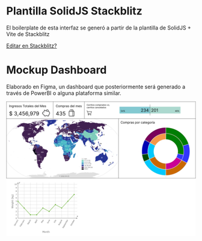 # Plantilla SolidJS Stackblitz

El boilerplate de esta interfaz se generó a partir de la plantilla de SolidJS + Vite de Stackblitz

[Editar en Stackblitz?](https://stackblitz.com/edit/solidjs-template)

# Mockup Dashboard

Elaborado en Figma, un dashboard que posteriormente será generado a través de PowerBI o alguna plataforma similar.

<img src="./mockup-dash-pro.png">

